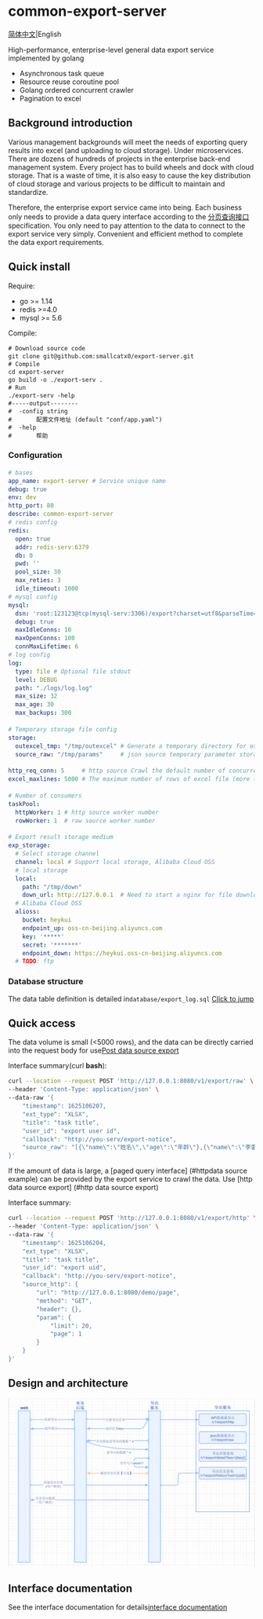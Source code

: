 # common-export-server

[简体中文](readme.md)|English

High-performance, enterprise-level general data export service implemented by golang

- Asynchronous task queue
- Resource reuse coroutine pool
- Golang ordered concurrent crawler
- Pagination to excel


## Background introduction

Various management backgrounds will meet the needs of exporting query results into excel (and uploading to cloud storage). Under microservices. There are dozens of hundreds of projects in the enterprise back-end management system. Every project has to build wheels and dock with cloud storage. That is a waste of time, it is also easy to cause the key distribution of cloud storage and various projects to be difficult to maintain and standardize.

Therefore, the enterprise export service came into being. Each business only needs to provide a data query interface according to the [分页查询接口](#http数据源示例) specification. You only need to pay attention to the data to connect to the export service very simply. Convenient and efficient method to complete the data export requirements.

## Quick install

Require:

- go  >= 1.14
- redis >=4.0
- mysql >= 5.6

Compile:

```shell
# Download source code
git clone git@github.com:smallcatx0/export-server.git
# Compile
cd export-server
go build -o ./export-serv .
# Run
./export-serv -help
#-----output--------
#  -config string
#       配置文件地址 (default "conf/app.yaml")
#  -help
#       帮助
```

### Configuration

```yaml
# bases
app_name: export-server # Service unique name
debug: true
env: dev
http_port: 80
describe: common-export-server
# redis config
redis:
  open: true
  addr: redis-serv:6379
  db: 0
  pwd: ''
  pool_size: 30
  max_reties: 3
  idle_timeout: 1000
# mysql config
mysql:
  dsn: 'root:123123@tcp(mysql-serv:3306)/export?charset=utf8&parseTime=True&loc=Local'
  debug: true
  maxIdleConns: 10
  maxOpenConns: 100
  connMaxLifetime: 6
# log config
log:
  type: file # Optional file stdout
  level: DEBUG 
  path: "./logs/log.log"
  max_size: 32
  max_age: 30
  max_backups: 300

# Temporary storage file config
storage:
  outexcel_tmp: "/tmp/outexcel" # Generate a temporary directory for excel storage Data in progress of the task will be automatically deleted after the task is over
  source_raw: "/tmp/params"     # json source temporary parameter storage directory

http_req_conn: 5     # http source Crawl the default number of concurrent requests can override this value in the request parameter
excel_maxlines: 5000 # The maximum number of rows of excel file (more than one file will be generated if the amount of data exceeds)

# Number of consumers
taskPool:
  httpWorker: 1 # http source worker number
  rowWorker: 1  # raw source worker number

# Export result storage medium
exp_storage:
  # Select storage channel
  channel: local # Support local storage, Alibaba Cloud OSS
  # local storage
  local:
    path: "/tmp/down"
    down_url: http://127.0.0.1  # Need to start a nginx for file download service
  # Alibaba Cloud OSS
  alioss:
    bucket: heykui
    endpoint_up: oss-cn-beijing.aliyuncs.com
    key: '*****'
    secret: '*******'
    endpoint_down: https://heykui.oss-cn-beijing.aliyuncs.com
  # TODO: ftp
```

### Database structure
The data table definition is detailed in`database/export_log.sql` [Click to jump](https://gitee.com/smallcatx0/export-server/blob/master/database/export_log.sql)


## Quick access

The data volume is small (<5000 rows), and the data can be directly carried into the request body for use[Post data source export](#post数据源导出)

Interface summary(curl **bash**):

```bash
curl --location --request POST 'http://127.0.0.1:8080/v1/export/raw' \
--header 'Content-Type: application/json' \
--data-raw '{
    "timestamp": 1625106207,
    "ext_type": "XLSX",
    "title": "task title",
    "user_id": "export user id",
    "callback": "http://you-serv/export-notice",
	"source_raw": "[{\"name\":\"姓名\",\"age\":\"年龄\"},{\"name\":\"李雷\",\"age\":17}]"
}'
```

If the amount of data is large, a [paged query interface] (#httpdata source example) can be provided by the export service to crawl the data. Use [http data source export] (#http data source export)

Interface summary:

```bash
curl --location --request POST 'http://127.0.0.1:8080/v1/export/http' \
--header 'Content-Type: application/json' \
--data-raw '{
    "timestamp": 1625106204,
    "ext_type": "XLSX",
    "title": "task title",
    "user_id": "export uid",
    "callback": "http://you-serv/export-notice",
    "source_http": {
        "url": "http://127.0.0.1:8080/demo/page",
        "method": "GET",
        "header": {},
        "param": {
            "limit": 20,
            "page": 1
        }
    }
}'
```


## Design and architecture



![时序图](https://github.com/smallcatx0/export-server/blob/main/Doc/%E6%97%B6%E5%BA%8F%E5%9B%BE.png?raw=true)



## Interface documentation

See the interface documentation for details[interface documentation](https://github.com/smallcatx0/export-server/blob/main/Doc/接口文档.md)
